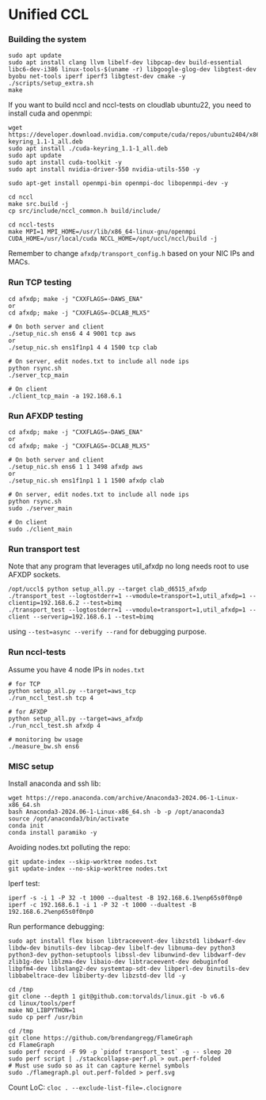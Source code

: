 # Unified CCL

### Building the system

```shell
sudo apt update
sudo apt install clang llvm libelf-dev libpcap-dev build-essential libc6-dev-i386 linux-tools-$(uname -r) libgoogle-glog-dev libgtest-dev byobu net-tools iperf iperf3 libgtest-dev cmake -y
./scripts/setup_extra.sh
make
```

If you want to build nccl and nccl-tests on cloudlab ubuntu22, you need to install cuda and openmpi: 
```shell
wget https://developer.download.nvidia.com/compute/cuda/repos/ubuntu2404/x86_64/cuda-keyring_1.1-1_all.deb
sudo apt install ./cuda-keyring_1.1-1_all.deb
sudo apt update
sudo apt install cuda-toolkit -y
sudo apt install nvidia-driver-550 nvidia-utils-550 -y

sudo apt-get install openmpi-bin openmpi-doc libopenmpi-dev -y

cd nccl
make src.build -j
cp src/include/nccl_common.h build/include/

cd nccl-tests
make MPI=1 MPI_HOME=/usr/lib/x86_64-linux-gnu/openmpi CUDA_HOME=/usr/local/cuda NCCL_HOME=/opt/uccl/nccl/build -j
```

Remember to change `afxdp/transport_config.h` based on your NIC IPs and MACs. 

### Run TCP testing

```shell
cd afxdp; make -j "CXXFLAGS=-DAWS_ENA"
or 
cd afxdp; make -j "CXXFLAGS=-DCLAB_MLX5"

# On both server and client
./setup_nic.sh ens6 4 4 9001 tcp aws
or
./setup_nic.sh ens1f1np1 4 4 1500 tcp clab

# On server, edit nodes.txt to include all node ips
python rsync.sh
./server_tcp_main

# On client
./client_tcp_main -a 192.168.6.1
```

### Run AFXDP testing

```shell
cd afxdp; make -j "CXXFLAGS=-DAWS_ENA"
or 
cd afxdp; make -j "CXXFLAGS=-DCLAB_MLX5"

# On both server and client
./setup_nic.sh ens6 1 1 3498 afxdp aws
or
./setup_nic.sh ens1f1np1 1 1 1500 afxdp clab

# On server, edit nodes.txt to include all node ips
python rsync.sh
sudo ./server_main

# On client
sudo ./client_main
```

### Run transport test

Note that any program that leverages util_afxdp no long needs root to use AFXDP sockets.

```shell
/opt/uccl$ python setup_all.py --target clab_d6515_afxdp
./transport_test --logtostderr=1 --vmodule=transport=1,util_afxdp=1 --clientip=192.168.6.2 --test=bimq
./transport_test --logtostderr=1 --vmodule=transport=1,util_afxdp=1 --client --serverip=192.168.6.1 --test=bimq
```

using `--test=async --verify --rand` for debugging purpose. 

### Run nccl-tests

Assume you have 4 node IPs in `nodes.txt`

```shell
# for TCP
python setup_all.py --target=aws_tcp
./run_nccl_test.sh tcp 4

# for AFXDP
python setup_all.py --target=aws_afxdp
./run_nccl_test.sh afxdp 4

# monitoring bw usage
./measure_bw.sh ens6
```

### MISC setup

Install anaconda and ssh lib: 
```shell
wget https://repo.anaconda.com/archive/Anaconda3-2024.06-1-Linux-x86_64.sh
bash Anaconda3-2024.06-1-Linux-x86_64.sh -b -p /opt/anaconda3
source /opt/anaconda3/bin/activate
conda init
conda install paramiko -y
```

Avoiding nodes.txt polluting the repo: 
```shell
git update-index --skip-worktree nodes.txt
git update-index --no-skip-worktree nodes.txt
```

Iperf test: 
```shell
iperf -s -i 1 -P 32 -t 1000 --dualtest -B 192.168.6.1%enp65s0f0np0
iperf -c 192.168.6.1 -i 1 -P 32 -t 1000 --dualtest -B 192.168.6.2%enp65s0f0np0
```

Run performance debugging:
```shell
sudo apt install flex bison libtraceevent-dev libzstd1 libdwarf-dev libdw-dev binutils-dev libcap-dev libelf-dev libnuma-dev python3 python3-dev python-setuptools libssl-dev libunwind-dev libdwarf-dev zlib1g-dev liblzma-dev libaio-dev libtraceevent-dev debuginfod libpfm4-dev libslang2-dev systemtap-sdt-dev libperl-dev binutils-dev libbabeltrace-dev libiberty-dev libzstd-dev lld -y

cd /tmp
git clone --depth 1 git@github.com:torvalds/linux.git -b v6.6
cd linux/tools/perf 
make NO_LIBPYTHON=1
sudo cp perf /usr/bin

cd /tmp
git clone https://github.com/brendangregg/FlameGraph
cd FlameGraph
sudo perf record -F 99 -p `pidof transport_test` -g -- sleep 20
sudo perf script | ./stackcollapse-perf.pl > out.perf-folded
# Must use sudo so as it can capture kernel symbols
sudo ./flamegraph.pl out.perf-folded > perf.svg
```

Count LoC: `cloc . --exclude-list-file=.clocignore`